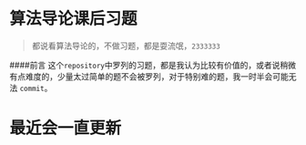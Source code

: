 算法导论课后习题
======================================
>都说看算法导论的，不做习题，都是耍流氓，`2333333`

####前言
这个`repository`中罗列的习题，都是我认为比较有价值的，或者说稍微有点难度的，少量太过简单的题不会被罗列，对于特别难的题，我一时半会可能无法 `commit`。

# 最近会一直更新